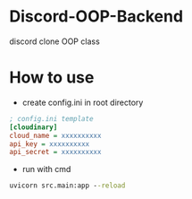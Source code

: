 # Discord-OOP-Backend
discord clone OOP class

# How to use

- create config.ini in root directory

```ini
; config.ini template
[cloudinary]
cloud_name = xxxxxxxxxx
api_key = xxxxxxxxxx
api_secret = xxxxxxxxxx
```

- run with cmd
  
```cmd
uvicorn src.main:app --reload
```
